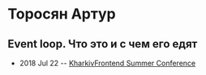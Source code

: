 # Торосян Артур

## Event loop. Что это и с чем его едят
- 2018 Jul 22 -- [KharkivFrontend Summer Conference](https://www.youtube.com/watch?v=G2Y9sdoZebQ)    
